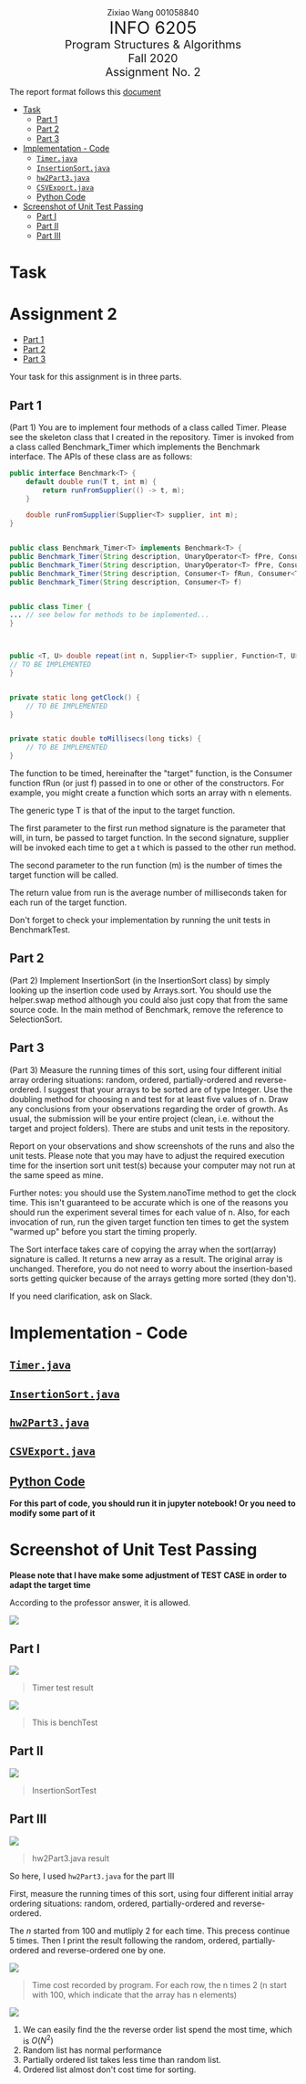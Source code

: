 <div style="text-align:center">Zixiao Wang 001058840</div>
<div style="text-align:center; font-size:30px">INFO 6205</div>
<div style="text-align:center; font-size:20px">Program Structures & Algorithms</div>
<div style="text-align:center; font-size:20px">Fall 2020</div>
<div style="text-align:center; font-size:20px">Assignment No. 2</div>

The report format follows this [document](https://info6205fall2020group.slack.com/files/U01A4RKLF7H/F01AWSPRXPC/yourname_assignmetno.docx)

- [Task](#task)
  - [Part 1](#part-1)
  - [Part 2](#part-2)
  - [Part 3](#part-3)
- [Implementation - Code](#implementation---code)
  - [```Timer.java```](#timerjava)
  - [```InsertionSort.java```](#insertionsortjava)
  - [```hw2Part3.java```](#hw2part3java)
  - [```CSVExport.java```](#csvexportjava)
  - [Python Code](#python-code)
- [Screenshot of Unit Test Passing](#screenshot-of-unit-test-passing)
  - [Part Ⅰ](#part-ⅰ)
  - [Part Ⅱ](#part-ⅱ)
  - [Part Ⅲ](#part-ⅲ)

# Task

# Assignment 2 <!-- omit in toc -->


- [Part 1](#part-1)
- [Part 2](#part-2)
- [Part 3](#part-3)


Your task for this assignment is in three parts.

## Part 1

(Part 1) You are to implement four methods of a class called Timer. Please see the skeleton class that I created in the repository. Timer is invoked from a class called Benchmark_Timer which implements the Benchmark interface. The APIs of these class are as follows:

```java
public interface Benchmark<T> {
    default double run(T t, int m) {
        return runFromSupplier(() -> t, m);
    }

    double runFromSupplier(Supplier<T> supplier, int m);
}


public class Benchmark_Timer<T> implements Benchmark<T> {
public Benchmark_Timer(String description, UnaryOperator<T> fPre, Consumer<T> fRun, Consumer<T> fPost)
public Benchmark_Timer(String description, UnaryOperator<T> fPre, Consumer<T> fRun)
public Benchmark_Timer(String description, Consumer<T> fRun, Consumer<T> fPost)
public Benchmark_Timer(String description, Consumer<T> f)


public class Timer {
... // see below for methods to be implemented...
}



public <T, U> double repeat(int n, Supplier<T> supplier, Function<T, U> function, UnaryOperator<T> preFunction, Consumer<U> postFunction) {
// TO BE IMPLEMENTED
}


private static long getClock() {
    // TO BE IMPLEMENTED
}


private static double toMillisecs(long ticks) {
    // TO BE IMPLEMENTED
}
```

The function to be timed, hereinafter the "target" function, is the Consumer function fRun (or just f) passed in to one or other of the constructors. For example, you might create a function which sorts an array with n elements.

The generic type T is that of the input to the target function.

The first parameter to the first run method signature is the parameter that will, in turn, be passed to target function. In the second signature, supplier will be invoked each time to get a t which is passed to the other run method.

The second parameter to the run function (m) is the number of times the target function will be called.

The return value from run is the average number of milliseconds taken for each run of the target function.

Don't forget to check your implementation by running the unit tests in BenchmarkTest.

## Part 2

(Part 2) Implement InsertionSort (in the InsertionSort class) by simply looking up the insertion code used by Arrays.sort. You should use the helper.swap method although you could also just copy that from the same source code. In the main method of Benchmark, remove the reference to SelectionSort.

## Part 3

(Part 3) Measure the running times of this sort, using four different initial array ordering situations: random, ordered, partially-ordered and reverse-ordered. I suggest that your arrays to be sorted are of type Integer. Use the doubling method for choosing n and test for at least five values of n. Draw any conclusions from your observations regarding the order of growth.
As usual, the submission will be your entire project (clean, i.e. without the target and project folders). There are stubs and unit tests in the repository.

Report on your observations and show screenshots of the runs and also the unit tests. Please note that you may have to adjust the required execution time for the insertion sort unit test(s) because your computer may not run at the same speed as mine.

Further notes: you should use the System.nanoTime method to get the clock time. This isn't guaranteed to be accurate which is one of the reasons you should run the experiment several times for each value of n. Also, for each invocation of run, run the given target function ten times to get the system "warmed up" before you start the timing properly.

The Sort interface takes care of copying the array when the sort(array) signature is called. It returns a new array as a result. The original array is unchanged. Therefore, you do not need to worry about the insertion-based sorts getting quicker because of the arrays getting more sorted (they don't).

If you need clarification, ask on Slack.

# Implementation - Code

## [```Timer.java```](src/main/java/edu/neu/coe/info6205/util/Timer.java)

## [```InsertionSort.java```](src/main/java/edu/neu/coe/info6205/sort/simple/InsertionSort.java)

## [```hw2Part3.java```](src/test/java/edu/neu/coe/info6205/sort/simple/hw2Part3.java)

## [```CSVExport.java```](src/main/java/edu/neu/coe/info6205/util/CSVExport.java)

## [Python Code](./REPORT/)

**For this part of code, you should run it in jupyter notebook! Or you need to modify some part of it**

# Screenshot of Unit Test Passing

**Please note that I have make some adjustment of TEST CASE in order to adapt the target time**

According to the professor answer, it is allowed.

![](res/part1_change.png)

## Part Ⅰ

![](./res/timerTest.png)
> Timer test result

![](./res/benchTestWithoutChangingToInsertionSort.png)
> This is benchTest

## Part Ⅱ

![](./res/insertionSortTest.png)
> InsertionSortTest

## Part Ⅲ

![](res/insertionSortForDiffList.png)
> hw2Part3.java result

So here, I used ```hw2Part3.java``` for the part Ⅲ

First, measure the running times of this sort, using four different initial array ordering situations: random, ordered, partially-ordered and reverse-ordered.

The $n$ started from 100 and mutliply 2 for each time. This precess continue 5 times. Then I print the result following the random, ordered, partially-ordered and reverse-ordered one by one.

![](res/timeCost.png)
> Time cost recorded by program. For each row, the n times 2 (n start with 100, which indicate that the array has n elements)

![](res/plot.png)

1. We can easily find the the reverse order list spend the most time, which is $O(N^2)$
2. Random list has normal performance
3. Partially ordered list takes less time than random list.
4. Ordered list almost don't cost time for sorting.

